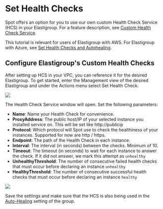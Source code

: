 # Set Health Checks

Spot offers an option for you to use our own custom Health Check Service (HCS) in your Elastigroup. For a feature description, see [Custom Health Check Service](elastigroup/tools-integrations/custom-health-check-service).

This tutorial is relevant for users of Elastigroup with AWS. For Elastigroup with Azure, see [Set Health Checks and Autohealing](elastigroup/tutorials-azure/set-health-checks-and-autohealing).

## Configure Elastigroup's Custom Health Checks

After setting up HCS in your VPC, you can reference it for the desired Elastigroup. To get started, enter the Management view of the desired Elastigroup and under the Actions menu select Set Health Check.

<img src="/elastigroup/_media/set-health-checks_1.png" />

The Health Check Service window will open. Set the following parameters:

- **Name**: Name your Health Check for convenience.
- **ProxyAddress**: The public host/IP of your selected instance you installed service on. This will be set like http://publicip
- **Protocol**: Which protocol will Spot use to check the healthiness of your instances. Supported for now are http / https.
- **Endpoint**: The path of the Health Check in each instance.
- **Interval**: The interval (in seconds) between the checks. Minimum of 10.
- **Timeout**: The timeout (in seconds) to wait for each instance to answer the check. If it did not answer, we mark this attempt as `unhealthy`
- **UnhealthyThreshold**: The number of consecutive failed health checks that must occur before declaring an instance `unhealthy`
- **HealthyThreshold**: The number of consecutive successful health checks that must occur before declaring an instance `healthy`

<img src="/elastigroup/_media/set-health-checks_2.png" />

Save the settings and make sure that the HCS is also being used in the [Auto-Healing](elastigroup/features/compute/autohealing) setting of the group.
